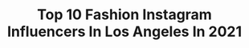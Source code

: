 ---
title: Top 10 Fashion Instagram Influencers In Los Angeles In 2021
description: >-
  Find top fashion Instagram influencers in Los Angeles in 2021. Most popular hashtags: #fashion #losangeles #model #style.
platform: Instagram
hits: 1166
text_top: Identify the most popular Instagram profiles on inBeat.
text_bottom: Our platform aggregates 1166 Instagram influencers like this in Los Angeles, United States for you to contact.
profiles:
  - username: "lisslobos"
    fullname: >-
      Lissette 🇲🇽
    bio: >-
      ✈️ Commercial/Instrument rated Pilot 📍Los Angeles-San Diego
    location: "United States"
    followers: 28931
    engagement: 947
    commentsToLikes: 0.026554
    id: ck137zt27dtf70i195jn1qrkf
    verified: false
    hashtags: "#sandiego, #canon, #playa, #pilots"
  - username: "lenoxknightofficial"
    fullname: >-
      Lenox Knight
    bio: >-
      ⭐️ Los Angeles, CA 🎭 SAG-AFTRA Actor 🎶 Singer 💃 Dancer 🎤 Host Agent @ctatheatrical Manager @angela_durden Personal @lenoxknightlife
    location: "United States"
    followers: 45381
    engagement: 462
    commentsToLikes: 0.031242
    id: ck5zn0a0knj7u0i14nxgwmuoj
    verified: false
    hashtags: "#fall, #halloween, #fashion, #losangeles"
  - username: "emyreyes"
    fullname: >-
      E M Y  R  E Y E S 🇩🇴
    bio: >-
      Work hard & be kind. 🦋
    location: "United States"
    followers: 28280
    engagement: 445
    commentsToLikes: 0.102679
    id: ck0tzqnzdr7r00i19cyunjzit
    verified: false
    hashtags: "#collabs, #outfits, #photography, #blogger"
  - username: "brendahuertaa_"
    fullname: >-
      Brenda Huerta
    bio: >-
      💖 @bodiesbybrenda 📍LA | Chicago 👻Snapchat | brenda8299 💌DM or Email for collabs 🎥Youtube Channel👇🏼
    location: "United States"
    followers: 4286
    engagement: 756
    commentsToLikes: 0.184693
    id: ck5qb3gw2jmol0i11zdvt6kak
    verified: false
    hashtags: "#stylegram, #lookbook, #cute, #sections"
  - username: "shotbyana"
    fullname: >-
      LA Photographer | Ana Ochoa 📷
    bio: >-
      Fashion, Lifestyle & Brand Photographer📸 Social Media Manager 👑 Monthly Content Creation & Website Design ✨ www.glowyour.com 💕
    location: "United States"
    followers: 89937
    engagement: 66
    commentsToLikes: 0.053701
    id: ck1349cs9vctt0i1949cex247
    verified: false
    hashtags: "#blacklivesmatter, #vitiligobeauty, #lamodel, #portrait"
  - username: "theohypefilms"
    fullname: >-
      Theo Hype™
    bio: >-
      Director // DOP 🎥 #losangeles 🌴 #iconic #prolific #vision
    location: "United States"
    followers: 12906
    engagement: 298
    commentsToLikes: 0.030948
    id: ck0vzy2grbg1y0i19j570byew
    verified: false
    hashtags: "#cinematography, #lafw, #alexamini, #joshuatree"
  - username: "amberlijahn"
    fullname: >-
      Λ . JΛHN
    bio: >-
      ———————————— God is good خلق بنفسك 𝟲 ᴡᴇᴇᴋ ʙᴏᴏᴛʏ ɢᴜɪᴅᴇ Arbonne Area Manager
    location: "United States"
    followers: 14655
    engagement: 314
    commentsToLikes: 0.110387
    id: ck9hbjaxth2zd0j7863barltq
    verified: false
    hashtags: "#fit, #follow, #clothing, #influencer"
  - username: "samanthacaudle9"
    fullname: >-
      DANCER CHOREOGRAPHER YOUTUBER
    bio: >-
      J Balvin, Wiz Kid, Jason Derulo, Pia Mia, Eric Bellinger, Sage the Gemini, Kalin White BOOKINGS: samanthacaudle9@gmail.com NEW FREE DANCE TUTORIAL 🔥⬇️
    location: "United States"
    followers: 102069
    engagement: 239
    commentsToLikes: 0.017348
    id: ck55ms7kz4nhm0i11nthkqf2s
    verified: false
    hashtags: "#hiphop, #style, #la, #dancing"
  - username: "vc_makeupartist"
    fullname: >-
      VALENTINA COSTA 𝗛𝗔𝗜𝗥 & 𝗠𝗔𝗞𝗘𝗨𝗣
    bio: >-
      𝗖𝗼𝗺𝗺𝗲𝗿𝗰𝗶𝗮𝗹.𝗧𝗩.𝗙𝗶𝗹𝗺.𝗖𝗼𝗿𝗽𝗼𝗿𝗮𝘁𝗲.𝗘𝗱𝗶𝘁𝗼𝗿𝗶𝗮𝗹.𝗥𝗲𝗱𝗖𝗮𝗿𝗽𝗲𝘁 Miami LA NYC Orlando I.A.T.S.E. 798 Licensed @WWE @FullSail Bookings + Brand Partnerships ⤵️
    location: "United States"
    followers: 8006
    engagement: 496
    commentsToLikes: 0.031218
    id: ck15u9r4qm4a50i19kwtf1pp7
    verified: false
    hashtags: "#celebritymakeupartist, #makeupartistworldwide, #redcarpet, #fashion"
  - username: "surfwaveaton"
    fullname: >-
      surfwav.eatn
    bio: >-
      the waviest creature 3K🏄🏽‍♂️🌊
    location: "United States"
    followers: 3589
    engagement: 1042
    commentsToLikes: 0.085182
    id: ck6tkmidy4zzi0j71hc1eiyiy
    verified: false
    hashtags: "#dankmemes, #corona, #fashion, #losangeles"
---